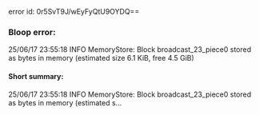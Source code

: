 error id: 0r5SvT9J/wEyFyQtU9OYDQ==
### Bloop error:

25/06/17 23:55:18 INFO MemoryStore: Block broadcast_23_piece0 stored as bytes in memory (estimated size 6.1 KiB, free 4.5 GiB)
#### Short summary: 

25/06/17 23:55:18 INFO MemoryStore: Block broadcast_23_piece0 stored as bytes in memory (estimated s...